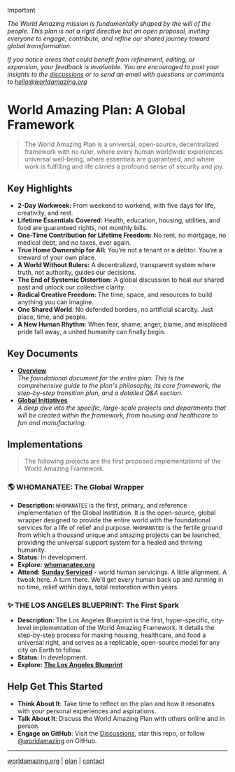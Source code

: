 > [!IMPORTANT]
> *The World Amazing mission is fundamentally shaped by the will of the people. This plan is not a rigid directive but an open proposal, inviting everyone to engage, contribute, and refine our shared journey toward global transformation.*
> 
> *If you notice areas that could benefit from refinement, editing, or expansion, your feedback is invaluable. You are encouraged to post your insights to the [discussions](https://github.com/orgs/worldamazing/discussions) or to send an email with questions or comments to hello@worldamazing.org*


# World Amazing Plan: A Global Framework
> The World Amazing Plan is a universal, open-source, decentralized framework with no ruler, where every human worldwide experiences universal well-being, where essentials are guaranteed, and where work is fulfilling and life carries a profound sense of security and joy.

## Key Highlights
   - **2-Day Workweek:** From weekend to workend, with five days for life, creativity, and rest.
   - **Lifetime Essentials Covered:** Health, education, housing, utilities, and food are guaranteed rights, not monthly bills.
   - **One-Time Contribution for Lifetime Freedom:** No rent, no mortgage, no medical debt, and no taxes, ever again.
   - **True Home Ownership for All:** You’re not a tenant or a debtor. You’re a steward of your own place.
   - **A World Without Rulers:** A decentralized, transparent system where truth, not authority, guides our decisions.
   - **The End of Systemic Distortion:** A global discussion to heal our shared past and unlock our collective clarity.
   - **Radical Creative Freedom:** The time, space, and resources to build anything you can imagine.
   - **One Shared World**: No defended borders, no artificial scarcity. Just place, time, and people.
   - **A New Human Rhythm**: When fear, shame, anger, blame, and misplaced pride fall away, a united humanity can finally begin.


## Key Documents
- [**Overview**](docs/overview.md)  
    *The foundational document for the entire plan. This is the comprehensive guide to the plan's philosophy, its core framework, the step-by-step transition plan, and a detailed Q&A section.*
- [**Global Initiatives**](docs/initiatives.md)  
    *A deep dive into the specific, large-scale projects and departments that will be created within the framework, from housing and healthcare to fun and manufacturing.*


## Implementations
> The following projects are the first proposed implementations of the World Amazing Framework.

### 🌎 WHOMANATEE: The Global Wrapper
*   **Description:** `WHOMANATEE` is the first, primary, and reference implementation of the Global Institution. It is the open-source, global wrapper designed to provide the entire world with the foundational services for a life of relief and purpose. `WHOMANATEE` is the fertile ground from which a thousand unique and amazing projects can be launched, providing the universal support system for a healed and thriving humanity.
*   **Status:** In development.
*   **Explore:** **[whomanatee.org](https://whomanatee.org)**
*   **Attend:** **[Sunday Serviced](https://whomanatee.org/serviced)** - world human servicings. A little alignment. A tweak here. A turn there. We'll get every human back up and running in no time, relief within days, total restoration within years.

### ✨ **THE LOS ANGELES BLUEPRINT: The First Spark**
*   **Description:** The Los Angeles Blueprint is the first, hyper-specific, city-level implementation of the World Amazing Framework. It details the step-by-step process for making housing, healthcare, and food a universal right, and serves as a replicable, open-source model for any city on Earth to follow.
*   **Status:** In development.
*   **Explore:** **[The Los Angeles Blueprint](docs/los-angeles.md)**


## Help Get This Started
- **Think About It**: Take time to reflect on the plan and how it resonates with your personal experiences and aspirations.
- **Talk About It**: Discuss the World Amazing Plan with others online and in person.
- **Engage on GitHub**: Visit the [Discussions](https://github.com/worldamazing/plan/discussions), star this repo, or follow [@worldamazing](https://github.com/worldamazing) on GitHub.


---
[worldamazing.org](https://worldamazing.org)
| [plan](https://github.com/worldamazing/plan)
| [contact](mailto:hello@worldamazing.org) 
